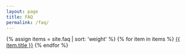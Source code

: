 ```yaml
---
layout: page
title: FAQ
permalink: /faq/
---
```


{% assign items = site.faq | sort: 'weight' %}
{% for item in items %}
  <a href="{{ site.baseurl }}{{ item.url }}">{{ item.title }}</a>
{% endfor %}
